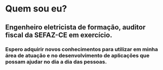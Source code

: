 # Quem sou eu?
## Engenheiro eletricista de formação, auditor fiscal da SEFAZ-CE em exercício.
### Espero adquirir novos conhecimentos para utilizar em minha área de atuação e no desenvolvimento de aplicações que possam ajudar no dia a dia das pessoas.
